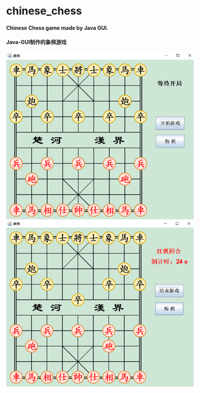# chinese_chess
#### Chinese Chess game made by Java GUI.    
#### Java-GUI制作的象棋游戏

<div align="center">
	<img src="test/overview1.png" width="600" />
</div>

<div align="center">
	<img src="test/overview2.png" width="600" />
</div>

